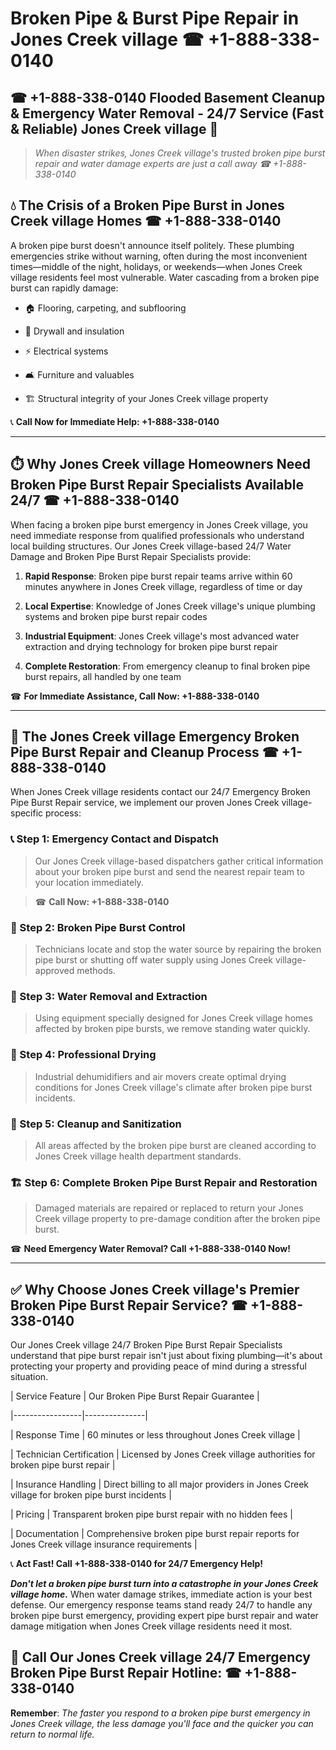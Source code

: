 # Broken Pipe & Burst Pipe Repair in Jones Creek village ☎ +1-888-338-0140  
## ☎ +1-888-338-0140 Flooded Basement Cleanup & Emergency Water Removal - 24/7 Service (Fast & Reliable) Jones Creek village 🚨  

> *When disaster strikes, Jones Creek village's trusted broken pipe burst repair and water damage experts are just a call away ☎ +1-888-338-0140*  

## 💧 The Crisis of a Broken Pipe Burst in Jones Creek village Homes ☎ +1-888-338-0140  

A broken pipe burst doesn't announce itself politely. These plumbing emergencies strike without warning, often during the most inconvenient times—middle of the night, holidays, or weekends—when Jones Creek village residents feel most vulnerable. Water cascading from a broken pipe burst can rapidly damage:  

* 🏠 Flooring, carpeting, and subflooring  
* 🧱 Drywall and insulation  
* ⚡ Electrical systems  
* 🛋️ Furniture and valuables  
* 🏗️ Structural integrity of your Jones Creek village property  

📞 **Call Now for Immediate Help: +1-888-338-0140**  

---  

## ⏱️ Why Jones Creek village Homeowners Need Broken Pipe Burst Repair Specialists Available 24/7 ☎ +1-888-338-0140  

When facing a broken pipe burst emergency in Jones Creek village, you need immediate response from qualified professionals who understand local building structures. Our Jones Creek village-based 24/7 Water Damage and Broken Pipe Burst Repair Specialists provide:  

1. **Rapid Response**: Broken pipe burst repair teams arrive within 60 minutes anywhere in Jones Creek village, regardless of time or day  
2. **Local Expertise**: Knowledge of Jones Creek village's unique plumbing systems and broken pipe burst repair codes  
3. **Industrial Equipment**: Jones Creek village's most advanced water extraction and drying technology for broken pipe burst repair  
4. **Complete Restoration**: From emergency cleanup to final broken pipe burst repairs, all handled by one team  

☎ **For Immediate Assistance, Call Now: +1-888-338-0140**  

---  

## 🔧 The Jones Creek village Emergency Broken Pipe Burst Repair and Cleanup Process ☎ +1-888-338-0140  

When Jones Creek village residents contact our 24/7 Emergency Broken Pipe Burst Repair service, we implement our proven Jones Creek village-specific process:  

### 📞 Step 1: Emergency Contact and Dispatch  
> Our Jones Creek village-based dispatchers gather critical information about your broken pipe burst and send the nearest repair team to your location immediately.  
> ☎ **Call Now: +1-888-338-0140**  

### 🚿 Step 2: Broken Pipe Burst Control  
> Technicians locate and stop the water source by repairing the broken pipe burst or shutting off water supply using Jones Creek village-approved methods.  

### 🌊 Step 3: Water Removal and Extraction  
> Using equipment specially designed for Jones Creek village homes affected by broken pipe bursts, we remove standing water quickly.  

### 💨 Step 4: Professional Drying  
> Industrial dehumidifiers and air movers create optimal drying conditions for Jones Creek village's climate after broken pipe burst incidents.  

### 🧼 Step 5: Cleanup and Sanitization  
> All areas affected by the broken pipe burst are cleaned according to Jones Creek village health department standards.  

### 🏗️ Step 6: Complete Broken Pipe Burst Repair and Restoration  
> Damaged materials are repaired or replaced to return your Jones Creek village property to pre-damage condition after the broken pipe burst.  

☎ **Need Emergency Water Removal? Call +1-888-338-0140 Now!**  

---  

## ✅ Why Choose Jones Creek village's Premier Broken Pipe Burst Repair Service? ☎ +1-888-338-0140  

Our Jones Creek village 24/7 Broken Pipe Burst Repair Specialists understand that pipe burst repair isn't just about fixing plumbing—it's about protecting your property and providing peace of mind during a stressful situation.  

| Service Feature | Our Broken Pipe Burst Repair Guarantee |  
|-----------------|---------------|  
| Response Time | 60 minutes or less throughout Jones Creek village |  
| Technician Certification | Licensed by Jones Creek village authorities for broken pipe burst repair |  
| Insurance Handling | Direct billing to all major providers in Jones Creek village for broken pipe burst incidents |  
| Pricing | Transparent broken pipe burst repair with no hidden fees |  
| Documentation | Comprehensive broken pipe burst repair reports for Jones Creek village insurance requirements |  

📞 **Act Fast! Call +1-888-338-0140 for 24/7 Emergency Help!**  

***Don't let a broken pipe burst turn into a catastrophe in your Jones Creek village home.*** When water damage strikes, immediate action is your best defense. Our emergency response teams stand ready 24/7 to handle any broken pipe burst emergency, providing expert pipe burst repair and water damage mitigation when Jones Creek village residents need it most.  

## 📱 Call Our Jones Creek village 24/7 Emergency Broken Pipe Burst Repair Hotline: ☎ +1-888-338-0140  

**Remember**: *The faster you respond to a broken pipe burst emergency in Jones Creek village, the less damage you'll face and the quicker you can return to normal life.*